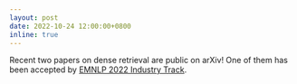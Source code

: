```yaml
---
layout: post
date: 2022-10-24 12:00:00+0800
inline: true
---
```


Recent two papers on dense retrieval are public on arXiv!
One of them has been accepted by [EMNLP 2022 Industry Track](https://2022.emnlp.org/).
